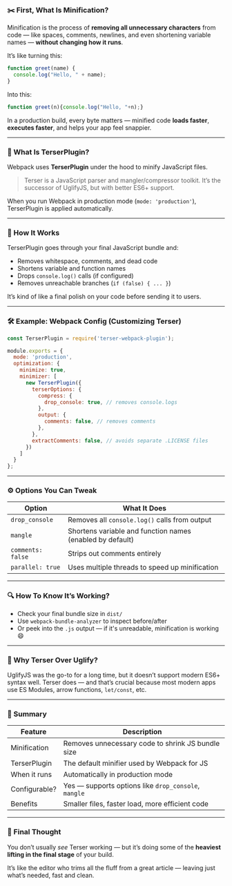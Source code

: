 
### ✂️ First, What Is Minification?

Minification is the process of **removing all unnecessary characters** from code — like spaces, comments, newlines, and even shortening variable names — **without changing how it runs**.

It’s like turning this:

```js
function greet(name) {
  console.log("Hello, " + name);
}
```

Into this:

```js
function greet(n){console.log("Hello, "+n);}
```

In a production build, every byte matters — minified code **loads faster**, **executes faster**, and helps your app feel snappier.

---

### 🧠 What Is TerserPlugin?

Webpack uses **TerserPlugin** under the hood to minify JavaScript files.

> Terser is a JavaScript parser and mangler/compressor toolkit. It’s the successor of UglifyJS, but with better ES6+ support.

When you run Webpack in production mode (`mode: 'production'`), TerserPlugin is applied automatically.

---

### 🔧 How It Works

TerserPlugin goes through your final JavaScript bundle and:

* Removes whitespace, comments, and dead code
* Shortens variable and function names
* Drops `console.log()` calls (if configured)
* Removes unreachable branches (`if (false) { ... }`)

It’s kind of like a final polish on your code before sending it to users.

---

### 🛠️ Example: Webpack Config (Customizing Terser)

```js
const TerserPlugin = require('terser-webpack-plugin');

module.exports = {
  mode: 'production',
  optimization: {
    minimize: true,
    minimizer: [
      new TerserPlugin({
        terserOptions: {
          compress: {
            drop_console: true, // removes console.logs
          },
          output: {
            comments: false, // removes comments
          },
        },
        extractComments: false, // avoids separate .LICENSE files
      })
    ]
  }
};
```

---

### ⚙️ Options You Can Tweak

| Option            | What It Does                                              |
| ----------------- | --------------------------------------------------------- |
| `drop_console`    | Removes all `console.log()` calls from output             |
| `mangle`          | Shortens variable and function names (enabled by default) |
| `comments: false` | Strips out comments entirely                              |
| `parallel: true`  | Uses multiple threads to speed up minification            |

---

### 🔍 How To Know It’s Working?

* Check your final bundle size in `dist/`
* Use `webpack-bundle-analyzer` to inspect before/after
* Or peek into the `.js` output — if it's unreadable, minification is working 😄

---

### 🧠 Why Terser Over Uglify?

UglifyJS was the go-to for a long time, but it doesn’t support modern ES6+ syntax well.
Terser does — and that’s crucial because most modern apps use ES Modules, arrow functions, `let/const`, etc.

---

### 📝 Summary

| Feature       | Description                                          |
| ------------- | ---------------------------------------------------- |
| Minification  | Removes unnecessary code to shrink JS bundle size    |
| TerserPlugin  | The default minifier used by Webpack for JS          |
| When it runs  | Automatically in production mode                     |
| Configurable? | Yes — supports options like `drop_console`, `mangle` |
| Benefits      | Smaller files, faster load, more efficient code      |

---

### 🎯 Final Thought

You don’t usually *see* Terser working — but it’s doing some of the **heaviest lifting in the final stage** of your build.

It’s like the editor who trims all the fluff from a great article — leaving just what’s needed, fast and clean.

